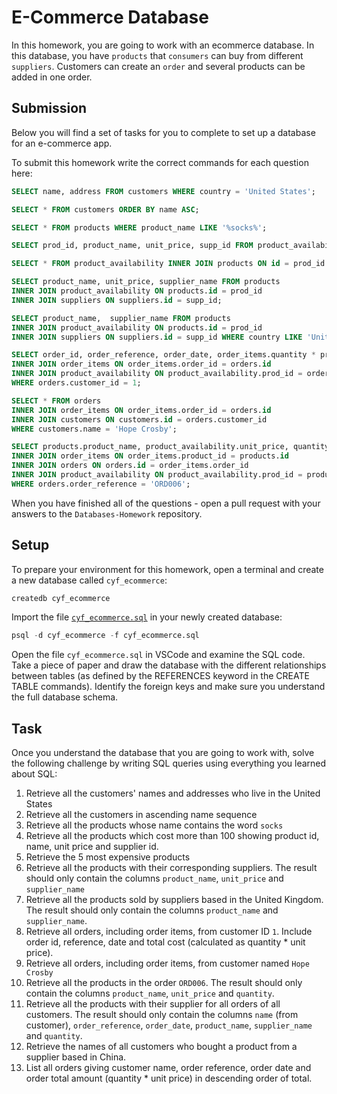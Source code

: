# E-Commerce Database

In this homework, you are going to work with an ecommerce database. In this database, you have `products` that `consumers` can buy from different `suppliers`. Customers can create an `order` and several products can be added in one order.

## Submission

Below you will find a set of tasks for you to complete to set up a database for an e-commerce app.

To submit this homework write the correct commands for each question here:
```sql
SELECT name, address FROM customers WHERE country = 'United States';

SELECT * FROM customers ORDER BY name ASC;

SELECT * FROM products WHERE product_name LIKE '%socks%';

SELECT prod_id, product_name, unit_price, supp_id FROM product_availability INNER JOIN products ON id = prod_id WHERE unit_price > 100;

SELECT * FROM product_availability INNER JOIN products ON id = prod_id ORDER BY unit_price DESC LIMIT 5;

SELECT product_name, unit_price, supplier_name FROM products
INNER JOIN product_availability ON products.id = prod_id
INNER JOIN suppliers ON suppliers.id = supp_id;

SELECT product_name,  supplier_name FROM products
INNER JOIN product_availability ON products.id = prod_id
INNER JOIN suppliers ON suppliers.id = supp_id WHERE country LIKE 'United Kingdom';

SELECT order_id, order_reference, order_date, order_items.quantity * product_availability.unit_price AS total FROM orders
INNER JOIN order_items ON order_items.order_id = orders.id
INNER JOIN product_availability ON product_availability.prod_id = order_items.product_id
WHERE orders.customer_id = 1;

SELECT * FROM orders
INNER JOIN order_items ON order_items.order_id = orders.id
INNER JOIN customers ON customers.id = orders.customer_id
WHERE customers.name = 'Hope Crosby';

SELECT products.product_name, product_availability.unit_price, quantity FROM products
INNER JOIN order_items ON order_items.product_id = products.id
INNER JOIN orders ON orders.id = order_items.order_id
INNER JOIN product_availability ON product_availability.prod_id = products.id
WHERE orders.order_reference = 'ORD006';

```

When you have finished all of the questions - open a pull request with your answers to the `Databases-Homework` repository.

## Setup

To prepare your environment for this homework, open a terminal and create a new database called `cyf_ecommerce`:

```sql
createdb cyf_ecommerce
```

Import the file [`cyf_ecommerce.sql`](./cyf_ecommerce.sql) in your newly created database:

```sql
psql -d cyf_ecommerce -f cyf_ecommerce.sql
```

Open the file `cyf_ecommerce.sql` in VSCode and examine the SQL code. Take a piece of paper and draw the database with the different relationships between tables (as defined by the REFERENCES keyword in the CREATE TABLE commands). Identify the foreign keys and make sure you understand the full database schema.

## Task

Once you understand the database that you are going to work with, solve the following challenge by writing SQL queries using everything you learned about SQL:

1. Retrieve all the customers' names and addresses who live in the United States
2. Retrieve all the customers in ascending name sequence
3. Retrieve all the products whose name contains the word `socks`
4. Retrieve all the products which cost more than 100 showing product id, name, unit price and supplier id.
5. Retrieve the 5 most expensive products
6. Retrieve all the products with their corresponding suppliers. The result should only contain the columns `product_name`, `unit_price` and `supplier_name`
7. Retrieve all the products sold by suppliers based in the United Kingdom. The result should only contain the columns `product_name` and `supplier_name`.
8. Retrieve all orders, including order items, from customer ID `1`. Include order id, reference, date and total cost (calculated as quantity * unit price).
9. Retrieve all orders, including order items, from customer named `Hope Crosby`
10. Retrieve all the products in the order `ORD006`. The result should only contain the columns `product_name`, `unit_price` and `quantity`.
11. Retrieve all the products with their supplier for all orders of all customers. The result should only contain the columns `name` (from customer), `order_reference`, `order_date`, `product_name`, `supplier_name` and `quantity`.
12. Retrieve the names of all customers who bought a product from a supplier based in China.
13. List all orders giving customer name, order reference, order date and order total amount (quantity * unit price) in descending order of total.

